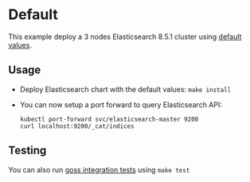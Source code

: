 # Default

This example deploy a 3 nodes Elasticsearch 8.5.1 cluster using
[default values][].


## Usage

* Deploy Elasticsearch chart with the default values: `make install`

* You can now setup a port forward to query Elasticsearch API:

  ```
  kubectl port-forward svc/elasticsearch-master 9200
  curl localhost:9200/_cat/indices
  ```


## Testing

You can also run [goss integration tests][] using `make test`


[goss integration tests]: https://github.com/elastic/helm-charts/tree/main/elasticsearch/examples/default/test/goss.yaml
[default values]: https://github.com/elastic/helm-charts/tree/main/elasticsearch/values.yaml
